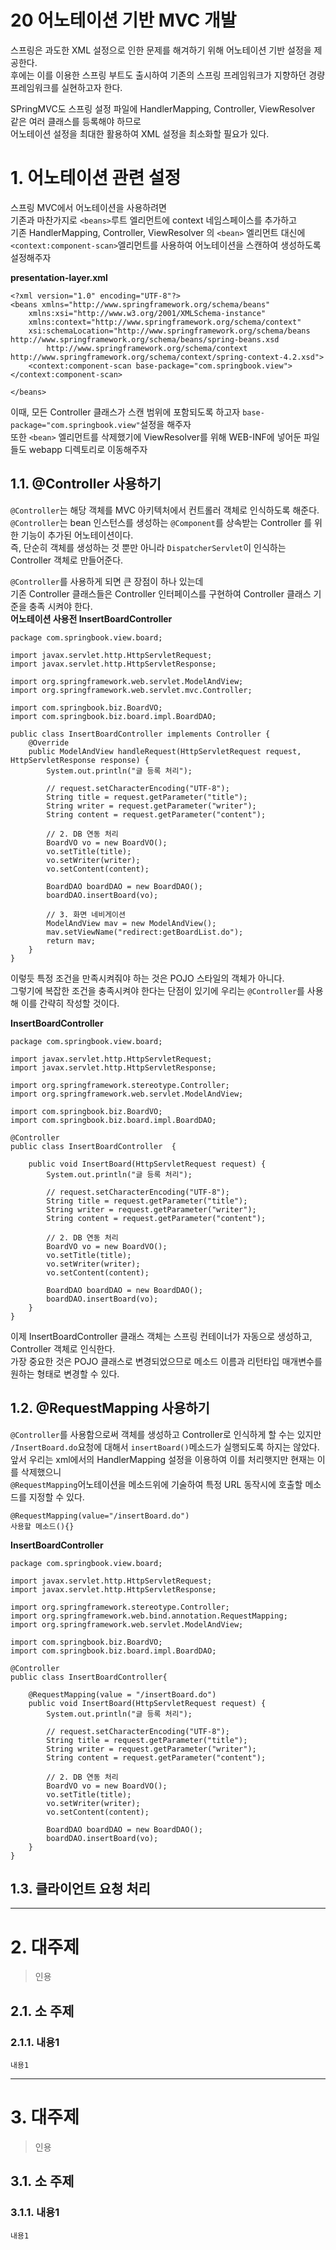 20 어노테이션 기반 MVC 개발
=======================
스프링은 과도한 XML 설정으로 인한 문제를 해겨하기 위해 어노테이션 기반 설정을 제공한다.    
후에는 이를 이용한 스프링 부트도 출시하여 기존의 스프링 프레임워크가 지향하던 경량 프레임워크를 실현하고자 한다.  
  
SPringMVC도 스프링 설정 파일에 HandlerMapping, Controller, ViewResolver 같은 여러 클래스를 등록해야 하므로  
어노테이션 설정을 최대한 활용하여 XML 설정을 최소화할 필요가 있다.     
     
# 1. 어노테이션 관련 설정 
스프링 MVC에서 어노테이션을 사용하려면  
기존과 마찬가지로 ```<beans>```루트 엘리먼트에 context 네임스페이스를 추가하고  
기존 HandlerMapping, Controller, ViewResolver 의 ```<bean>``` 엘리먼트 대신에  
```<context:component-scan>```엘리먼트를 사용하여 어노테이션을 스캔하여 생성하도록 설정해주자  

**presentation-layer.xml**
```
<?xml version="1.0" encoding="UTF-8"?>
<beans xmlns="http://www.springframework.org/schema/beans"
	xmlns:xsi="http://www.w3.org/2001/XMLSchema-instance"
	xmlns:context="http://www.springframework.org/schema/context"
	xsi:schemaLocation="http://www.springframework.org/schema/beans http://www.springframework.org/schema/beans/spring-beans.xsd
		http://www.springframework.org/schema/context http://www.springframework.org/schema/context/spring-context-4.2.xsd">
	<context:component-scan base-package="com.springbook.view"></context:component-scan>

</beans>
```
이때, 모든 Controller 클래스가 스캔 범위에 포함되도록 하고자 ```base-package="com.springbook.view"```설정을 해주자   
또한 ```<bean>``` 엘리먼트를 삭제했기에 ViewResolver를 위해 WEB-INF에 넣어둔 파일들도 webapp 디렉토리로 이동해주자  

## 1.1. @Controller 사용하기
```@Controller```는 해당 객체를 MVC 아키텍처에서 컨트롤러 객체로 인식하도록 해준다.   
```@Controller```는 bean 인스턴스를 생성하는 ```@Component```를 상속받는 Controller 를 위한 기능이 추가된 어노테이션이다.     
즉, 단순히 객체를 생성하는 것 뿐만 아니라 ```DispatcherServlet```이 인식하는 Controller 객체로 만들어준다.  

```@Controller```를 사용하게 되면 큰 장점이 하나 있는데         
기존 Controller 클래스들은 Controller 인터페이스를 구현하여 Controller 클래스 기준을 충족 시켜야 한다.     
**어노테이션 사용전 InsertBoardController**  
```
package com.springbook.view.board;

import javax.servlet.http.HttpServletRequest;
import javax.servlet.http.HttpServletResponse;

import org.springframework.web.servlet.ModelAndView;
import org.springframework.web.servlet.mvc.Controller;

import com.springbook.biz.BoardVO;
import com.springbook.biz.board.impl.BoardDAO;

public class InsertBoardController implements Controller {
	@Override
	public ModelAndView handleRequest(HttpServletRequest request, HttpServletResponse response) {
		System.out.println("글 등록 처리");

		// request.setCharacterEncoding("UTF-8");
		String title = request.getParameter("title");
		String writer = request.getParameter("writer");
		String content = request.getParameter("content");

		// 2. DB 연동 처리
		BoardVO vo = new BoardVO();
		vo.setTitle(title);
		vo.setWriter(writer);
		vo.setContent(content);

		BoardDAO boardDAO = new BoardDAO();
		boardDAO.insertBoard(vo);

		// 3. 화면 네비게이션
		ModelAndView mav = new ModelAndView();
		mav.setViewName("redirect:getBoardList.do");
		return mav;
	}
}
```
이렇듯 특정 조건을 만족시켜줘야 하는 것은 POJO 스타일의 객체가 아니다.  
그렇기에 복잡한 조건을 충족시켜야 한다는 단점이 있기에 우리는 ```@Controller```를 사용해 이를 간략히 작성할 것이다.  
   
**InsertBoardController**
```
package com.springbook.view.board;

import javax.servlet.http.HttpServletRequest;
import javax.servlet.http.HttpServletResponse;

import org.springframework.stereotype.Controller;
import org.springframework.web.servlet.ModelAndView;

import com.springbook.biz.BoardVO;
import com.springbook.biz.board.impl.BoardDAO;

@Controller
public class InsertBoardController  {
	
	public void InsertBoard(HttpServletRequest request) {
		System.out.println("글 등록 처리");

		// request.setCharacterEncoding("UTF-8");
		String title = request.getParameter("title");
		String writer = request.getParameter("writer");
		String content = request.getParameter("content");

		// 2. DB 연동 처리
		BoardVO vo = new BoardVO();
		vo.setTitle(title);
		vo.setWriter(writer);
		vo.setContent(content);

		BoardDAO boardDAO = new BoardDAO();
		boardDAO.insertBoard(vo);
	}
}
```
이제 InsertBoardController 클래스 객체는 스프링 컨테이너가 자동으로 생성하고, Controller 객체로 인식한다.    
가장 중요한 것은 POJO 클래스로 변경되었으므로 메소드 이름과 리턴타입 매개변수를 원하는 형태로 변경할 수 있다.     
  
## 1.2. @RequestMapping 사용하기
```@Controller```를 사용함으로써 객체를 생성하고 Controller로 인식하게 할 수는 있지만  
```/InsertBoard.do```요청에 대해서 ```insertBoard()```메소드가 실행되도록 하지는 않았다.  
앞서 우리는 xml에서의 HandlerMapping 설정을 이용하여 이를 처리햇지만 현재는 이를 삭제했으니  
```@RequestMapping```어노테이션을 메소드위에 기술하여 특정 URL 동작시에 호출할 메소드를 지정할 수 있다.  
```
@RequestMapping(value="/insertBoard.do")
사용할 메소드(){}
```   
  
**InsertBoardController**
```
package com.springbook.view.board;

import javax.servlet.http.HttpServletRequest;
import javax.servlet.http.HttpServletResponse;

import org.springframework.stereotype.Controller;
import org.springframework.web.bind.annotation.RequestMapping;
import org.springframework.web.servlet.ModelAndView;

import com.springbook.biz.BoardVO;
import com.springbook.biz.board.impl.BoardDAO;

@Controller
public class InsertBoardController{
	
	@RequestMapping(value = "/insertBoard.do")
	public void InsertBoard(HttpServletRequest request) {
		System.out.println("글 등록 처리");

		// request.setCharacterEncoding("UTF-8");
		String title = request.getParameter("title");
		String writer = request.getParameter("writer");
		String content = request.getParameter("content");

		// 2. DB 연동 처리
		BoardVO vo = new BoardVO();
		vo.setTitle(title);
		vo.setWriter(writer);
		vo.setContent(content);

		BoardDAO boardDAO = new BoardDAO();
		boardDAO.insertBoard(vo);
	}
}
```

## 1.3. 클라이언트 요청 처리 
***
# 2. 대주제
> 인용
## 2.1. 소 주제
### 2.1.1. 내용1
```
내용1
```   

***
# 3. 대주제
> 인용
## 3.1. 소 주제
### 3.1.1. 내용1
```
내용1
```
